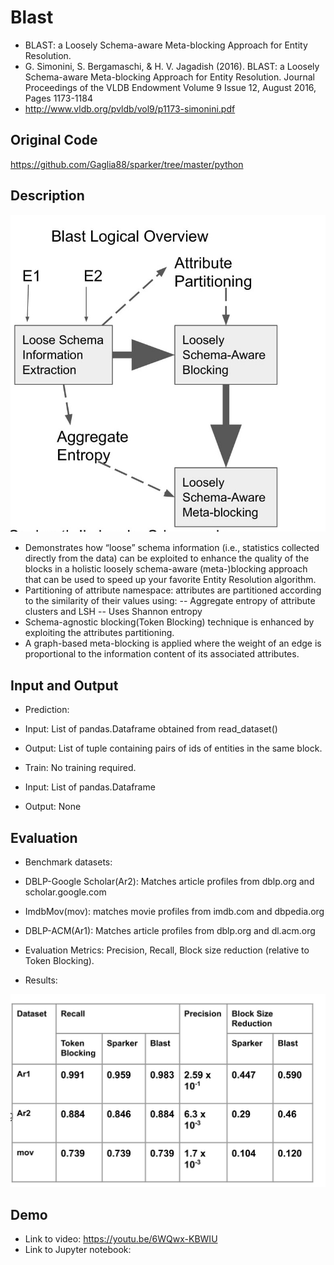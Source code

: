 # Blast
- BLAST: a Loosely Schema-aware Meta-blocking Approach for Entity Resolution.
- G. Simonini, S. Bergamaschi, & H. V. Jagadish (2016). BLAST: a Loosely Schema-aware Meta-blocking Approach for Entity Resolution. Journal Proceedings of the VLDB Endowment Volume 9 Issue 12, August 2016, Pages 1173-1184
- http://www.vldb.org/pvldb/vol9/p1173-simonini.pdf

## Original Code
https://github.com/Gaglia88/sparker/tree/master/python

## Description

<img src="./blast_arch.jpg"/> 

- Demonstrates how “loose” schema information (i.e., statistics collected directly from the data) can be exploited to enhance the quality of the blocks in a holistic loosely schema-aware (meta-)blocking approach that can be used to speed up your favorite Entity Resolution algorithm.
- Partitioning of attribute namespace: attributes are partitioned according to the similarity of their values using: 
-- Aggregate entropy of attribute clusters and LSH
-- Uses Shannon entropy
- Schema-agnostic blocking(Token Blocking) technique is enhanced by exploiting the attributes partitioning.
- A graph-based meta-blocking is applied where the weight of an edge is proportional to the information content of its associated attributes.

## Input and Output
- Prediction:
- Input: List of pandas.Dataframe obtained from read_dataset()
- Output: List of tuple containing pairs of ids of entities in the same block.

- Train: No training required.
- Input: List of pandas.Dataframe
- Output: None

## Evaluation
- Benchmark datasets:

- DBLP-Google Scholar(Ar2): Matches article profiles from dblp.org and scholar.google.com

- ImdbMov(mov): matches movie profiles from imdb.com and dbpedia.org

- DBLP-ACM(Ar1): Matches article profiles from dblp.org and dl.acm.org

- Evaluation Metrics:
	Precision, Recall, Block size reduction (relative to Token Blocking).

- Results:

<img src="./blast_results.jpg"/> 

## Demo
- Link to video: https://youtu.be/6WQwx-KBWIU
- Link to Jupyter notebook: 